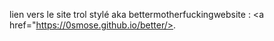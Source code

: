 lien vers le site trol stylé aka bettermotherfuckingwebsite :
<a href="https://0smose.github.io/better/></a>. 
